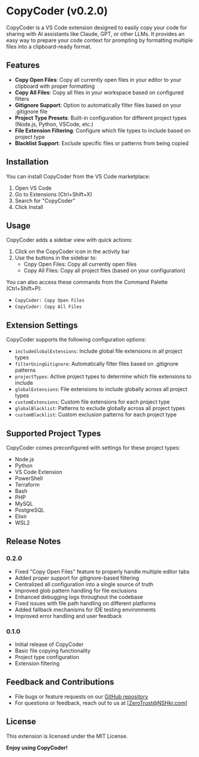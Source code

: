 # CopyCoder (v0.2.0)

CopyCoder is a VS Code extension designed to easily copy your code for sharing with AI assistants like Claude, GPT, or other LLMs. It provides an easy way to prepare your code context for prompting by formatting multiple files into a clipboard-ready format.

## Features

- **Copy Open Files**: Copy all currently open files in your editor to your clipboard with proper formatting
- **Copy All Files**: Copy all files in your workspace based on configured filters
- **Gitignore Support**: Option to automatically filter files based on your .gitignore file
- **Project Type Presets**: Built-in configuration for different project types (Node.js, Python, VSCode, etc.)
- **File Extension Filtering**: Configure which file types to include based on project type
- **Blacklist Support**: Exclude specific files or patterns from being copied

<!-- TODO: Add screenshot of CopyCoder sidebar here -->
<!-- ![CopyCoder Features](images/copycoder-sidebar.png) -->

## Installation

You can install CopyCoder from the VS Code marketplace:

1. Open VS Code
2. Go to Extensions (Ctrl+Shift+X)
3. Search for "CopyCoder"
4. Click Install

## Usage

CopyCoder adds a sidebar view with quick actions:

1. Click on the CopyCoder icon in the activity bar
2. Use the buttons in the sidebar to:
   - Copy Open Files: Copy all currently open files
   - Copy All Files: Copy all project files (based on your configuration)

You can also access these commands from the Command Palette (Ctrl+Shift+P):
- `CopyCoder: Copy Open Files`
- `CopyCoder: Copy All Files`

## Extension Settings

CopyCoder supports the following configuration options:

- `includeGlobalExtensions`: Include global file extensions in all project types
- `filterUsingGitignore`: Automatically filter files based on .gitignore patterns
- `projectTypes`: Active project types to determine which file extensions to include
- `globalExtensions`: File extensions to include globally across all project types
- `customExtensions`: Custom file extensions for each project type
- `globalBlacklist`: Patterns to exclude globally across all project types
- `customBlacklist`: Custom exclusion patterns for each project type

## Supported Project Types

CopyCoder comes preconfigured with settings for these project types:
- Node.js
- Python
- VS Code Extension
- PowerShell
- Terraform
- Bash
- PHP
- MySQL
- PostgreSQL
- Elixir
- WSL2

## Release Notes

### 0.2.0

- Fixed "Copy Open Files" feature to properly handle multiple editor tabs
- Added proper support for gitignore-based filtering
- Centralized all configuration into a single source of truth
- Improved glob pattern handling for file exclusions
- Enhanced debugging logs throughout the codebase
- Fixed issues with file path handling on different platforms
- Added fallback mechanisms for IDE testing environments
- Improved error handling and user feedback

### 0.1.0

- Initial release of CopyCoder
- Basic file copying functionality
- Project type configuration
- Extension filtering

## Feedback and Contributions

- File bugs or feature requests on our [GitHub repository](https://github.com/your-username/copycoder)
- For questions or feedback, reach out to us at [ZeroTrust@NSHkr.com]

## License

This extension is licensed under the MIT License.

**Enjoy using CopyCoder!**
